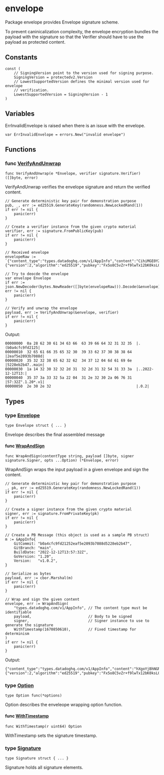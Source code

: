 # envelope

Package envelope provides Envelope signature scheme.

To prevent caninicalization complexity, the envelope encryption bundles the
payload with the signature so that the Verifier should have to use the payload
as protected content.

## Constants

```golang
const (
    // SigningVersion point to the version used for signing purpose.
    SigningVersion = protectedv2.Version
    // LowestSupportedVersion defines the minimal version used for envelope
    // verification.
    LowestSupportedVersion = SigningVersion - 1
)
```

## Variables

ErrInvalidEnvelope is raised when there is an issue with the envelope.

```golang
var ErrInvalidEnvelope = errors.New("invalid envelope")
```

## Functions

### func [VerifyAndUnwrap](static.go#L72)

`func VerifyAndUnwrap(e *Envelope, verifier signature.Verifier) ([]byte, error)`

VerifyAndUnwrap verifies the envelope signature and return the verified content.

```golang
// Generate deterministic key pair for demonstration purpose
pub, _, err := ed25519.GenerateKey(randomness.NewLockedRand(1))
if err != nil {
    panic(err)
}

// Create a verifier instance from the given crypto material
verifier, err := signature.FromPublicKey(pub)
if err != nil {
    panic(err)
}

// Received envelope
envelopeRaw := `{"content_type":"types.datadoghq.com/v1/AppInfo","content":"CihiMGE0Y2ZjOWZkMjEyNTJlYWY1ZTIwOTNiNzA4OGQ1MjI4ZWIyYjQ3EgRtYWluGhQyMDIyLTEyLTEyVDEzOjU3OjMyWiIEMS4yMCoGdjEuMC4y","signature":{"version":2,"algorithm":"ed25519","pubkey":"Fx5o8C5vZr+f9lwTx12bK0ksL0DtYeBlB8uLInw5cNU=","timestamp":1670850610,"proof":"sxmBbwylYhmtvtAyIuvPmjNncvJCxBmZeNBD4bnS17avg2nAueHg1hStwrjzErqU5Mr4qpWGKGKH8+dUbhyQBQ=="}}`

// Try to deocde the envelope
var envelope Envelope
if err := json.NewDecoder(bytes.NewReader([]byte(envelopeRaw))).Decode(&envelope); err != nil {
    panic(err)
}

// Verify and unwrap the envelope
payload, err := VerifyAndUnwrap(&envelope, verifier)
if err != nil {
    panic(err)
}
```

 Output:

```
00000000  0a 28 62 30 61 34 63 66  63 39 66 64 32 31 32 35  |.(b0a4cfc9fd2125|
00000010  32 65 61 66 35 65 32 30  39 33 62 37 30 38 38 64  |2eaf5e2093b7088d|
00000020  35 32 32 38 65 62 32 62  34 37 12 04 6d 61 69 6e  |5228eb2b47..main|
00000030  1a 14 32 30 32 32 2d 31  32 2d 31 32 54 31 33 3a  |..2022-12-12T13:|
00000040  35 37 3a 33 32 5a 22 04  31 2e 32 30 2a 06 76 31  |57:32Z".1.20*.v1|
00000050  2e 30 2e 32                                       |.0.2|
```

## Types

### type [Envelope](types.go#L22)

`type Envelope struct { ... }`

Envelope describes the final assembled message

#### func [WrapAndSign](static.go#L15)

`func WrapAndSign(contentType string, payload []byte, signer signature.Signer, opts ...Option) (*Envelope, error)`

WrapAndSign wraps the input payload in a given envelope and sign the content.

```golang
// Generate deterministic key pair for demonstration purpose
_, pk, err := ed25519.GenerateKey(randomness.NewLockedRand(1))
if err != nil {
    panic(err)
}

// Create a signer instance from the given crypto material
signer, err := signature.FromPrivateKey(pk)
if err != nil {
    panic(err)
}

// Create a PB Message (this object is used as a sample PB struct)
m := &AppInfo{
    GitCommit: "b0a4cfc9fd21252eaf5e2093b7088d5228eb2b47",
    GitBranch: "main",
    BuildDate: "2022-12-12T13:57:32Z",
    GoVersion: "1.20",
    Version:   "v1.0.2",
}

// Serialize as bytes
payload, err := cbor.Marshal(m)
if err != nil {
    panic(err)
}

// Wrap and sign the given content
envelope, err := WrapAndSign(
    "types.datadoghq.com/v1/AppInfo", // The content type must be identifiable
    payload,                          // Body to be signed
    signer,                           // Signer instance to use to generate the signature
    WithTimestamp(1670850610),        // Fixed timestamp for determinism
)
if err != nil {
    panic(err)
}
```

 Output:

```
{"content_type":"types.datadoghq.com/v1/AppInfo","content":"hXgoYjBhNGNmYzlmZDIxMjUyZWFmNWUyMDkzYjcwODhkNTIyOGViMmI0N2RtYWludDIwMjItMTItMTJUMTM6NTc6MzJaZDEuMjBmdjEuMC4y","signature":{"version":2,"algorithm":"ed25519","pubkey":"Fx5o8C5vZr+f9lwTx12bK0ksL0DtYeBlB8uLInw5cNU=","timestamp":1670850610,"proof":"lQ+1B6mbw3UfIlCEGzfTCepGtlyjhtXe2hejZbyz8yPgiNK3+s51AJHRdIlHitcjuHzyevzTD8kU+NXdLSn7BQ=="}}
```

### type [Option](options.go#L4)

`type Option func(*options)`

Option describes the enveleope wrapping option function.

#### func [WithTimestamp](options.go#L11)

`func WithTimestamp(r uint64) Option`

WithTimestamp sets the signature timestamp.

### type [Signature](types.go#L29)

`type Signature struct { ... }`

Signature holds all signature elements.

